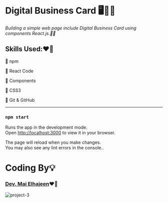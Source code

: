 # **Digital Business Card** 🖥️👩‍💻
*Building a simple web page include Digital Business Card using components React.js.👩‍💻*

## Skills Used:❤️‍🔥
📌 npm

📌 React Code

📌 Components

📌 CSS3

📌 Git & GitHub

 ***
### `npm start`

Runs the app in the development mode.\
Open [http://localhost:3000](http://localhost:3000) to view it in your browser.

The page will reload when you make changes.\
You may also see any lint errors in the console..


# Coding By💡 
### [Dev. Mai Elhajeen](https://github.com/Mai-Elhajeen)❤️‍🔥

![project-3](https://i.imgur.com/EnekZLi.jpg)
